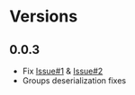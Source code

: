 # Versions #

## 0.0.3 ##
  * Fix [Issue#1](https://code.google.com/p/keepass4j/issues/detail?id=#1) & [Issue#2](https://code.google.com/p/keepass4j/issues/detail?id=#2)
  * Groups deserialization fixes
